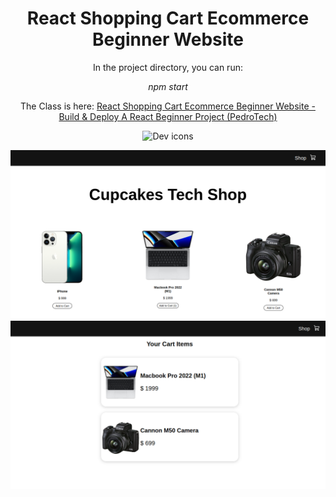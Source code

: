 <h1 align="center">React Shopping Cart Ecommerce Beginner Website</h1>

<p align="center">In the project directory, you can run:</p>

<p align="center"><i>npm start</i></p>

<p align="center">
    The Class is here:
    <a href="https://www.youtube.com/watch?v=tEMrD9t85v4">
        React Shopping Cart Ecommerce Beginner Website - Build & Deploy A React Beginner Project (PedroTech)
    </a>
</p>

<p align="center">
  <img src="https://skillicons.dev/icons?i=react" alt="Dev icons" />
</p>

<p align="center">
  <img src="1.png" alt="Shop" />
  <img src="2.png" alt="Cart" />
</p>
